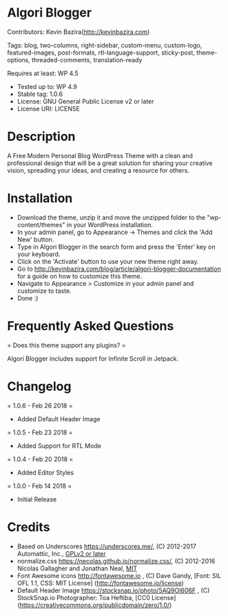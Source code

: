 # Algori Blogger 

Contributors: Kevin Bazira(http://kevinbazira.com)

Tags: blog, two-columns, right-sidebar, custom-menu, custom-logo, featured-images, post-formats, rtl-language-support, sticky-post, theme-options, threaded-comments, translation-ready

Requires at least: WP 4.5
* Tested up to: WP 4.9
* Stable tag: 1.0.6
* License: GNU General Public License v2 or later
* License URI: LICENSE

# Description 

A Free Modern Personal Blog WordPress Theme with a clean and professional design that will be a great solution for sharing your creative vision, spreading your ideas, and creating a resource for others.

# Installation

* Download the theme, unzip it and move the unzipped folder to the "wp-content/themes" in your WordPress installation.
* In your admin panel, go to Appearance -> Themes and click the 'Add New' button.
* Type in Algori Blogger in the search form and press the 'Enter' key on your keyboard.
* Click on the 'Activate' button to use your new theme right away.
* Go to http://kevinbazira.com/blog/article/algori-blogger-documentation for a guide on how to customize this theme.
* Navigate to Appearance > Customize in your admin panel and customize to taste.
* Done :)

# Frequently Asked Questions 

= Does this theme support any plugins? =

Algori Blogger includes support for Infinite Scroll in Jetpack.

# Changelog 

= 1.0.6 - Feb 26 2018 =
* Added Default Header Image

= 1.0.5 - Feb 23 2018 =
* Added Support for RTL Mode

= 1.0.4 - Feb 20 2018 =
* Added Editor Styles

= 1.0.0 - Feb 14 2018 =
* Initial Release

# Credits

* Based on Underscores https://underscores.me/, (C) 2012-2017 Automattic, Inc., [GPLv2 or later](https://www.gnu.org/licenses/gpl-2.0.html)
* normalize.css https://necolas.github.io/normalize.css/, (C) 2012-2016 Nicolas Gallagher and Jonathan Neal, [MIT](https://opensource.org/licenses/MIT)
* Font Awesome icons http://fontawesome.io , (C) Dave Gandy, [Font: SIL OFL 1.1, CSS: MIT License] (http://fontawesome.io/license)
* Default Header Image https://stocksnap.io/photo/5AQ9OI606F , (C) StockSnap.io Photographer: Toa Heftiba, [CC0 License] (https://creativecommons.org/publicdomain/zero/1.0/)